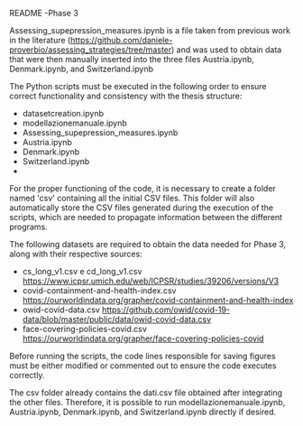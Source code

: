 README -Phase 3

Assessing_supepression_measures.ipynb is a file taken from previous work in the literature (https://github.com/daniele-proverbio/assessing_strategies/tree/master) and was used to obtain data that were then manually inserted into the three files Austria.ipynb, Denmark.ipynb, and Switzerland.ipynb

The Python scripts must be executed in the following order to ensure correct functionality and consistency with the thesis structure:
- datasetcreation.ipynb
- modellazionemanuale.ipynb
- Assessing_supepression_measures.ipynb
- Austria.ipynb
- Denmark.ipynb
- Switzerland.ipynb
- 
For the proper functioning of the code, it is necessary to create a folder named 'csv' containing all the initial CSV files. This folder will also automatically store the CSV files generated during the execution of the scripts, which are needed to propagate information between the different programs.

The following datasets are required to obtain the data needed for Phase 3, along with their respective sources:
  - cs_long_v1.csv e cd_long_v1.csv https://www.icpsr.umich.edu/web/ICPSR/studies/39206/versions/V3
  - covid-containment-and-health-index.csv https://ourworldindata.org/grapher/covid-containment-and-health-index
  - owid-covid-data.csv https://github.com/owid/covid-19-data/blob/master/public/data/owid-covid-data.csv
  - face-covering-policies-covid.csv https://ourworldindata.org/grapher/face-covering-policies-covid

Before running the scripts, the code lines responsible for saving figures must be either modified or commented out to ensure the code executes correctly.

The csv folder already contains the dati.csv file obtained after integrating the other files. Therefore, it is possible to run modellazionemanuale.ipynb, Austria.ipynb, Denmark.ipynb, and Switzerland.ipynb directly if desired.
